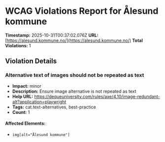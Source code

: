 # WCAG Violations Report for Ålesund kommune

**Timestamp:** 2025-10-31T00:37:02.076Z
**URL:** [https://alesund.kommune.no/](https://alesund.kommune.no/)
**Total Violations:** 1

## Violation Details

### Alternative text of images should not be repeated as text

- **Impact:** minor
- **Description:** Ensure image alternative is not repeated as text
- **Help URL:** https://dequeuniversity.com/rules/axe/4.10/image-redundant-alt?application=playwright
- **Tags:** cat.text-alternatives, best-practice
- **Count:** 1

#### Affected Elements:

- `img[alt="Ålesund kommune"]`
